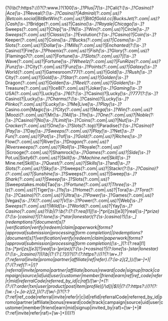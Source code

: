 (?i)\b(?:https?:\/\/)?(?:www\.)?(100[\s\-_\.]?Plus|7[\s\-_\.]?Cali(?:[\s\-_\.]?Casino)?|Ace[\s\-_\.]?Reveal(?:[\s\-_\.]?Casino)?|Admiral(?:\.com|\.us)?|Betcoin\.social|BitBetWin(?:\.com|\.us)?|BitOfGold\.cc|BucksJet(?:\.com|\.us)?|Cash[\s\-_\.]?Bridge(?:\.com|\.us)?|Casino[\s\-_\.]?Royale|Chicago[\s\-_\.]?Sweeps(?:\.com|\.us)?|Chip['\s\-_]?N[\s\-_\.]?Win(?:\.com|\.us)?|Circle[\s\-_\.]?Sweeps(?:\.com|\.us)?|Classic[\s\-_\.]?Evolution(?:[\s\-_\.]?Casino)?|Coin[\s\-_\.]?Keeper(?:\.com|\.us)?|Coins[\s\-_\.]?Bucks(?:\.com|\.us)?|Cosmo[\s\-_\.]?Slots(?:\.com|\.us)?|Dollar[\s\-_\.]?Mills(?:\.com|\.us)?|Enchanted(?:[\s\-_\.]?Casino)?|Fire[\s\-_\.]?Phoenix(?:\.com|\.us)?|Fish[\s\-_\.]?Glory(?:\.com|\.us)?|Flamingo7(?:\.com|\.us)?|Fortune[\s\-_\.]?Slots(?:\.com|\.us)?|[\s\-_\.]?Wave(?:\.com|\.us)?|Fortune[\s\-_\.]?Wheelz(?:\.com|\.us)?|FunRize(?:\.com|\.us)?|Funz[\s\-_\.]?City(?:\.com|\.us)?|Funz[\s\-_\.]?Points(?:\.com|\.us)?|Galaxy[\s\-_\.]?World(?:\.com|\.us)?|Gamesroom777(?:\.com|\.us)?|Gold[\s\-_\.]?Rush[\s\-_\.]?City(?:\.com|\.us)?|Gold[\s\-_\.]?Star(?:\.com|\.us)?|Golden[\s\-_\.]?Dragon(?:\.com|\.us)?|Golden[\s\-_\.]?Reel(?:\.com|\.us)?|Golden[\s\-_\.]?Treasure(?:\.com|\.us)?|Ice8(?:\.com|\.us)?|Joker[\s\-_\.]?Gaming[\s\-_\.]?USA(?:\.com|\.us)?|Lucky[\s\-_\.]?6(?:[\s\-_\.]?Casino)?|Lucky[\s\-_\.]?777(?:[\s\-_\.]?Casino)?|Lucky[\s\-_\.]?Charms(?:[\s\-_\.]?Casino)?|Lucky[\s\-_\.]?Plinko(?:\.com|\.us)?|Lucky[\s\-_\.]?Me|Live[\s\-_\.]?Play[\s\-_\.]?Casino\.com|Magic[\s\-_\.]?City(?:\.com|\.us)?|Mega[\s\-_\.]?Win(?:\.com|\.us)?|Moozi(?:\.com|\.us)?|Mr[\s\-_\.]?All[\s\-_\.]?In[\s\-_\.]?One(?:\.com|\.us)?|Noble(?:[\s\-_\.]?Casino)?|No[\s\-_\.]?Limit[\s\-_\.]?Coins(?:\.com|\.us)?|Nut[\s\-_\.]?Cracker(?:\.com|\.us)?|One[\s\-_\.]?Slots(?:\.top)?|Paradise(?:[\s\-_\.]?Casino)?|Pay[\s\-_\.]?Day[\s\-_\.]?Sweeps(?:\.com|\.us)?|Play[\s\-_\.]?Net[\s\-_\.]?Fun(?:\.com|\.us)?|Pot[\s\-_\.]?of[\s\-_\.]?Gold(?:\.com|\.us)?|Riches[\s\-_\.]?Flow(?:\.com|\.us)?|River[\s\-_\.]?Dragon(?:\.com|\.us)?|Riversweeps(?:\.com|\.us)?|Roll[\s\-_\.]?Royale(?:\.com|\.us)?|Scrooge(?:\.com|\.us)?|Shamrock[\s\-_\.]?Games(?:\.com|\.us)?|Side[\s\-_\.]?Pot\.us|Sixty6(?:\.com|\.us)?|Skill[\s\-_\.]?Machine\.net|Skill[\s\-_\.]?Mine\.net|Skill[\s\-_\.]?Quest(?:\.com|\.us)?|Skills[\s\-_\.]?and[\s\-_\.]?Slots(?:\.com|\.us)?|Sky[\s\-_\.]?Sweeps(?:\.com|\.us)?|Stackr(?:[\s\-_\.]?Casino)?(?:\.com|\.us)?|Sunshine[\s\-_\.]?Sweeps(?:\.com|\.us)?|Sweep[\s\-_\.]?Shark(?:\.com|\.us)?|Sweep[\s\-_\.]?Slots(?:\.com|\.us)?|Sweepstakes\.mobi|Tao[\s\-_\.]?Fortune(?:\.com|\.us)?|Three[\s\-_\.]?lz(?:\.com|\.us)?|Tiger[\s\-_\.]?Is[\s\-_\.]?Home(?:\.com|\.us)?|Tora[\s\-_\.]?Tora(?:[\s\-_\.]?Casino)?(?:\.com|\.us)?|Ultra[\s\-_\.]?Power[\s\-_\.]?Games(?:\.com|\.us)?|Vegas[\s\-_\.]?X(?:\.com|\.us)?|V[\s\-_\.]?Power(?:\.com|\.us)?|Web[\s\-_\.]?Sweeps(?:\.com|\.us)?|Wild[\s\-_\.]?World(?:\.com|\.us)?|Yay[\s\-_\.]?Casino(?:\.com|\.us)?)\b|(?:\b(?:(?:(?:rea[l1][\s\-_]*pri[zs][e3]?|real[\s\-_]*prize)(?:[\s\-_]*casino)?|(?:lone[\s\-_]*star|lonestar)(?:[\s\-_]*casino)?)[\s\-_]*(redemptions?|document[s]?|verification|verify|redeem|claim|paperwork|forms?|approval|submission|processing|form completion)|(redemptions?|document[s]?|verification|verify|redeem|claim|paperwork|forms?|approval|submission|processing|form completion)[\s\-_]*(?:(?:rea[l1][\s\-_]*pri[zs][e3]?|real[\s\-_]*prize)(?:[\s\-_]*casino)?|(?:lone[\s\-_]*star|lonestar)(?:[\s\-_]*casino)?)))\b|(?:(?:\[.*?\]\()?((?:(?:https?:\/\/)?(?:\w+\.)?(?:referral|invite|promo|partner|affiliate|ref|refer)\.(?:[a-z]{2,})\/[\w-]+)|(?:\/(?:ref(?:=|\/)?|referral|invite|promo|partner|affiliate|bonus|reward|code|signup|track|campaign|source|id|uid|user|customer|member|friend|earn|ref|ref_code|refer|r|mid|referralCode|referred_by_id|c|raf)\/[\w-]+(?:(?:\/(?:order|txn|user|product|post|item|profile)[\/\d]*)|$))|(?:(?:https?:\/\/)?(?:[\w.-]+\.[a-z]{2,})(?:\/[\w\/-]*)?(?:\?(?:ref|ref_code|referral|invite|refer|r|c|id|refid|referralCode|referred_by_id|promo|partner|affiliate|bonus|reward|code|track|campaign|source|uid|user|customer|member|friend|earn|mid|signup|invited_by|raf)=[\w-]+|\#(?:ref|invite|refer|raf)=[\w-]+)))\)?)